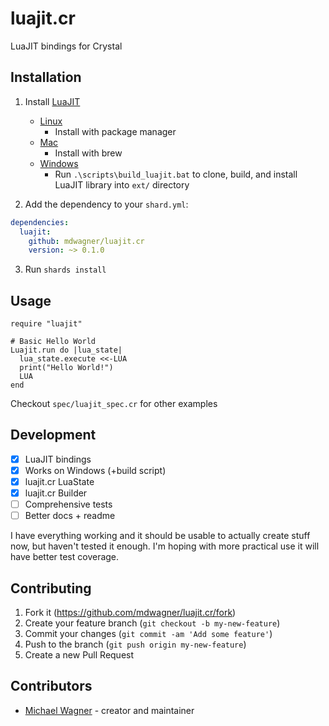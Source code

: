 # luajit.cr

LuaJIT bindings for Crystal

## Installation

1. Install [LuaJIT](https://luajit.org)
    - [Linux](https://www.google.com/search?q=install+luajit+linux)
        - Install with package manager
    - [Mac](https://www.google.com/search?q=install+luajit+mac)
        - Install with brew
    - [Windows](https://www.google.com/search?q=install+luajit+windows)
        - Run `.\scripts\build_luajit.bat` to clone, build, and install LuaJIT library into `ext/` directory

2. Add the dependency to your `shard.yml`:

```yaml
dependencies:
  luajit:
    github: mdwagner/luajit.cr
    version: ~> 0.1.0
```

3. Run `shards install`

## Usage

```crystal
require "luajit"

# Basic Hello World
Luajit.run do |lua_state|
  lua_state.execute <<-LUA
  print("Hello World!")
  LUA
end
```

Checkout `spec/luajit_spec.cr` for other examples

## Development

- [x] LuaJIT bindings
- [x] Works on Windows (+build script)
- [x] luajit.cr LuaState
- [x] luajit.cr Builder
- [ ] Comprehensive tests
- [ ] Better docs + readme

I have everything working and it should be usable to actually create stuff now, but haven't tested it enough. I'm hoping with more practical use it will have better test coverage.

## Contributing

1. Fork it (<https://github.com/mdwagner/luajit.cr/fork>)
2. Create your feature branch (`git checkout -b my-new-feature`)
3. Commit your changes (`git commit -am 'Add some feature'`)
4. Push to the branch (`git push origin my-new-feature`)
5. Create a new Pull Request

## Contributors

- [Michael Wagner](https://github.com/mdwagner) - creator and maintainer
